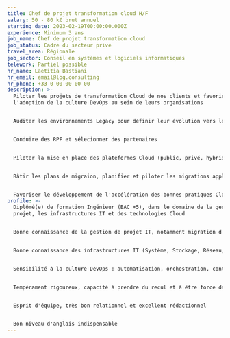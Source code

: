 ```yaml
---
title: Chef de projet transformation cloud H/F
salary: 50 - 80 k€ brut annuel
starting_date: 2023-02-19T00:00:00.000Z
experience: Minimum 3 ans
job_name: Chef de projet transformation cloud
job_status: Cadre du secteur privé
travel_area: Régionale
job_sector: Conseil en systèmes et logiciels informatiques
telework: Partiel possible
hr_name: Laetitia Bastiani
hr_email: email@log.consulting
hr_phone: +33 0 00 00 00 00
description: >-
  Piloter les projets de transformation Cloud de nos clients et favoriser
  l'adoption de la culture DevOps au sein de leurs organisations


  Auditer les environnements Legacy pour définir leur évolution vers le Cloud


  Conduire des RPF et sélecionner des partenaires


  Piloter la mise en place des plateformes Cloud (public, privé, hybride)


  Bâtir les plans de migraion, planifier et piloter les migrations applicatives


  Favoriser le développement de l'accélération des bonnes pratiques Cloud et DevOps 
profile: >-
  Diplômé(e) de formation Ingénieur (BAC +5), dans le domaine de la gestion de
  projet, les infrastructures IT et des technologies Cloud


  Bonne connaissance de la gestion de projet IT, notamment migration d'environnements


  Bonne connaissance des infrastructures IT (Système, Stockage, Réseau, Virtualisation)


  Sensibilité à la culture DevOps : automatisation, orchestration, conteneurisation, pipeline CI/CD...


  Tempérament rigoureux, capacité à prendre du recul et à être force de proposition


  Esprit d'équipe, très bon relationnel et excellent rédactionnel


  Bon niveau d'anglais indispensable
---
```

